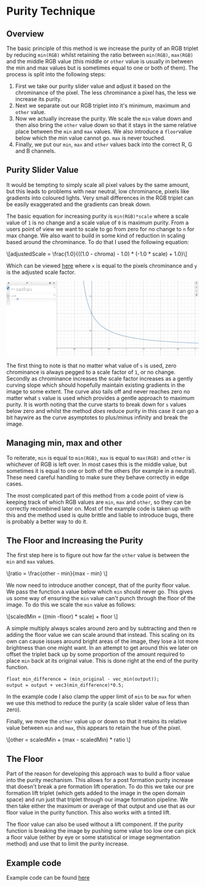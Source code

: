 <script>
MathJax = {
  tex: {
    inlineMath: [['$', '$'], ['\\(', '\\)']]
  }
};
</script>
<script id="MathJax-script" async
  src="https://cdn.jsdelivr.net/npm/mathjax@3/es5/tex-chtml.js">
</script>

# Purity Technique

## Overview
The basic principle of this method is we increase the purity of an RGB triplet
by reducing `min(RGB)` whilst retaining the ratio between `min(RGB)`, `max(RGB)` 
and the middle RGB value (this middle or `other` value is usually in between the
min and max values but is sometimes equal to one or both of them). The process
is split into the following steps:

1. First we take our purity slider value and adjust it based on the chrominance
   of the pixel. The less chrominance a pixel has, the less we increase its 
   purity.
2. Next we separate out our RGB triplet into it's minimum, maximum and `other`
   value.
3. Now we actually increase the purity. We scale the `min` value down and then
   also bring the `other` value down so that it stays in the same relative place
   between the `min` and `max` values. We also introduce a `floor`value below which
   the min value cannot go. `max` is never touched.
4. Finally, we put our `min`, `max` and `other` values back into the correct R,
   G and B channels.

## Purity Slider Value
It would be tempting to simply scale all pixel values by the same amount, but
this leads to problems with near neutral, low chrominance, pixels like gradients
into coloured lights. Very small differences in the RGB triplet can be easily
exaggerated and the gradients can break down. 

The basic equation for increasing purity is `min(RGB)*scale` where a scale value
of `1` is no change and a scale value of `0` is maximum purity. From a users
point of view we want to scale to go from zero for no change to `n` for max
change. We also want to build in some kind of reduction in scaling based around
the chrominance. To do that I used the following equation:

\\[adjustedScale = \frac{1.0}{((1.0 - chroma) - 1.0) * (-1.0 * scale) + 1.0}\\]

Which can be viewed [here](https://www.desmos.com/calculator/f3hl6hm4pq) where
`x` is equal to the pixels chrominance and `y` is the adjusted scale factor.

![Purity slider curve](/docs/assets/images/purity_method/purity_slider_curve.jpg "Purity slider curve")

The first thing to note is that no matter what value of `s` is used, zero
chrominance is always pegged to a scale factor of `1`, or no change. Secondly as
chrominance increases the scale factor increases as a gently curving slope which
should hopefully maintain existing gradients in the image to some extent. The
curve also tails off and never reaches zero no matter what `s` value is used 
which provides a gentle approach to maximum purity. It is worth noting that the
curve starts to break down for `s` values below zero and whilst the method *does*
reduce purity in this case it can go a bit haywire as the curve asymptotes to 
plus/minus infinity and break the image.

## Managing min, max and other
To reiterate, `min` is equal to `min(RGB)`, `max` is equal to `max(RGB)` and 
`other` is whichever of RGB is left over. In most cases this is the middle value,
but sometimes it is equal to one or both of the others (for example in a 
neutral). These need careful handling to make sure they behave correctly in edge
cases. 

The most complicated part of this method from a code point of view is keeping
track of which RGB values are `min`, `max` and `other`, so they can be correctly 
recombined later on. Most of the example code is taken up with this and the
method used is quite brittle and liable to introduce bugs, there is probably a 
better way to do it.

## The Floor and Increasing the Purity
The first step here is to figure out how far the `other` value is between the
`min` and `max` values.

\\[ratio = \frac{other - min}{max - min} \\]

We now need to introduce another concept, that of the purity floor value. We
pass the function a value below which `min` should never go. This gives
us some way of ensuring the `min` value can't punch through the floor of the
image. To do this we scale the `min` value as follows:

\\[scaledMin = ((min -floor) * scale) + floor \\]

A simple multiply always scales around zero and by subtracting and then re
adding the floor value we can scale around that instead. This scaling on its
own can cause issues around bright areas of the image, they lose a lot more
brightness than one might want. In an attempt to get around this we later on
offset the triplet back up by some proportion of the amount required to place
`min` back at its original value. This is done right at the end of the purity
function.

```
float min_difference = (min_original - vec_min(output));
output = output + vec3(min_difference)*0.5;
```

In the example code I also clamp the upper limit of `min` to be `max` for when
we use this method to reduce the purity (a scale slider value of less than zero).

Finally, we move the `other` value up or down so that it retains its relative
value between `min` and `max`, this appears to retain the hue of the pixel.

\\[other = scaledMin + (max - scaledMin) * ratio \\]

## The Floor
Part of the reason for developing this approach was to build a floor value into
the purity mechanism. This allows for a post formation purity increase that
doesn't break a pre formation lift operation. To do this we take our pre
formation lift triplet (which gets added to the image in the open domain space)
and run just that triplet through our image formation pipeline. We then take
either the maximum or average of that output and use that as our floor value in
the purity function. This also works with a tinted lift.

The floor value can also be used without a lift component. If the purity
function is breaking the image by pushing some value too low one can pick a
floor value (either by eye or some statistical or image segmentation method)
and use that to limit the purity increase.

## Example code
Example code can be found [here](https://gist.github.com/ThomasWilshaw/3608d3a383ba211b29c33913fcbd87cc)

